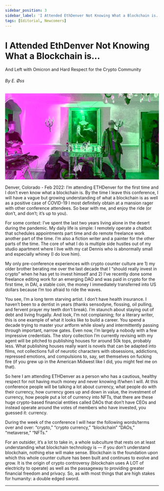 ```yaml
---
sidebar_position: 3
sidebar_label: 'I Attended EthDenver Not Knowing What a Blockchain is...'
tags: [Editorial, Newcomers]
---
```


# I Attended EthDenver Not Knowing What a Blockchain is...
<span class="doc-subtitle">And Left with Omicron and Hard Respect for the Crypto Community</span>

###### By E. Øss
![img](../../img/zine-ethdenver.png)

Denver, Colorado - Feb 2022: I’m attending ETHDenver for the first time and I don’t even know what a blockchain is. By the time I leave this conference, I will have a vague but growing understanding of what a blockchain is as well as a positive case of COVID-19 I most definitely obtain at a mansion rager with other conference attendees. So bear with me, and enjoy the ride (or don’t, and don’t; it’s up to you). 

For some context: I’ve spent the last two years living alone in the desert during the pandemic. My daily life is simple: I remotely operate a chatbot that schedules appointments part time and do remote freelance work another part of the time. I’m also a fiction writer and a painter for the other parts of the time. The core of what I do is multiple side hustles out of my studio apartment where I live with my cat Dennis who is abnormally small and especially whiney (I do love him).

My only pre-conference experiences with crypto counter culture are 1) my older brother berating me over the last decade that I “should really invest in crypto” when he has yet to invest himself and 2) I’ve recently done some freelance editing work for an emerging DAO and was paid in crypto for the first time, in DAI, a stable coin, the money I immediately transferred into US dollars because I’m too afraid to ride the waves. 

You see, I’m a long term starving artist. I don’t have health insurance. I haven’t been to a dentist in years (thanks sensodyne, flossing, oil pulling, and fervent prayer my teeth don’t break). I’m staunch about staying out of debt and living frugally. And look, I’m not complaining; for a literary writer, this is one example of what it looks like to build a career. You spend a decade trying to master your artform while slowly and intermittently passing through important, narrow gates. Even now, I’m largely a nobody with a few impressive credentials. The story collection I’m currently revising with my agent will be pitched to publishing houses for around 50k tops, probably less. What publishing houses really want is novels that can be adapted into films, not collections full of neurotic characters with obsessions, addictions, repressed emotions, and compulsions to, say, set themselves on fucking fire (if you grew up in the American Midwest like I did, you might feel me on that). 

So here I am attending ETHDenver as a person who has a cautious, healthy respect for not having much money and never knowing if/when I will. At this conference people will be talking a lot about currency, what people do with their currency, how currency goes up and down in value, the investment of currency, how people put a lot of currency into NFTs, that there are these huge crypto-based financial entities called DAOs that don’t have CEOs and instead operate around the votes of members who have invested, you guessed it: currency. 

During the week of the conference I will hear the following words/terms over and over: “crypto,” “crypto currency,” “blockchain” “DAOs,” “metaverse,” “NFTs.” 

For an outsider, it’s a lot to take in, a whole subculture that rests on at least understanding what blockchain technology is — if you don’t understand blockchain, nothing else will make sense. Blockchain is the foundation upon which this whole counter culture has been built and  continues to evolve and grow. It is the origin of crypto controversy (blockchain uses A LOT of electricity to operate) as well as the passageway to providing greater financial freedom and privacy. So, as with most things that are high stakes for humanity: a double edged sword. 

---



